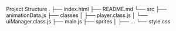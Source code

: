 Project Structure
.
├── index.html
├── README.md
└── src
    ├── animationData.js
    ├── classes
    │   ├── player.class.js
    │   └── uiManager.class.js
    ├── main.js
    ├── sprites
    │   ├── ...
    └── style.css
